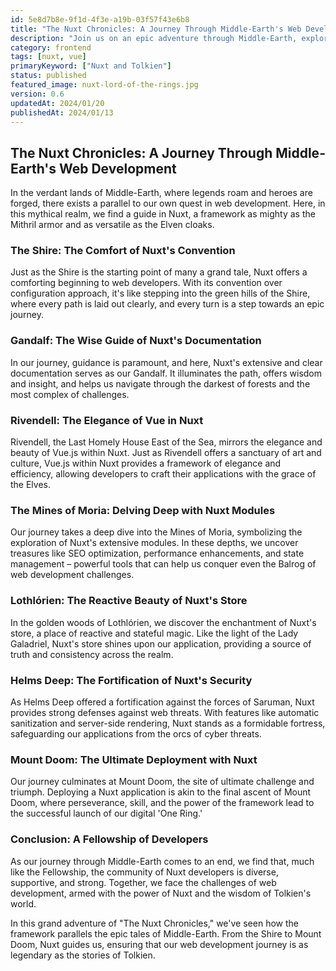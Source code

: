 ```yaml
---
id: 5e8d7b8e-9f1d-4f3e-a19b-03f57f43e6b8
title: "The Nuxt Chronicles: A Journey Through Middle-Earth's Web Development"
description: "Join us on an epic adventure through Middle-Earth, exploring how each feature of Nuxt aligns with characters and places from Tolkien's world. Discover how the power and versatility of Nuxt can guide you on your web development quest."
category: frontend
tags: [nuxt, vue]
primaryKeyword: ["Nuxt and Tolkien"]
status: published
featured_image: nuxt-lord-of-the-rings.jpg
version: 0.6
updatedAt: 2024/01/20
publishedAt: 2024/01/13
---
```


## The Nuxt Chronicles: A Journey Through Middle-Earth's Web Development

In the verdant lands of Middle-Earth, where legends roam and heroes are forged, there exists a parallel to our own quest in web development. Here, in this mythical realm, we find a guide in Nuxt, a framework as mighty as the Mithril armor and as versatile as the Elven cloaks.

### The Shire: The Comfort of Nuxt's Convention

Just as the Shire is the starting point of many a grand tale, Nuxt offers a comforting beginning to web developers. With its convention over configuration approach, it's like stepping into the green hills of the Shire, where every path is laid out clearly, and every turn is a step towards an epic journey.

### Gandalf: The Wise Guide of Nuxt's Documentation

In our journey, guidance is paramount, and here, Nuxt's extensive and clear documentation serves as our Gandalf. It illuminates the path, offers wisdom and insight, and helps us navigate through the darkest of forests and the most complex of challenges.

### Rivendell: The Elegance of Vue in Nuxt

Rivendell, the Last Homely House East of the Sea, mirrors the elegance and beauty of Vue.js within Nuxt. Just as Rivendell offers a sanctuary of art and culture, Vue.js within Nuxt provides a framework of elegance and efficiency, allowing developers to craft their applications with the grace of the Elves.

### The Mines of Moria: Delving Deep with Nuxt Modules

Our journey takes a deep dive into the Mines of Moria, symbolizing the exploration of Nuxt's extensive modules. In these depths, we uncover treasures like SEO optimization, performance enhancements, and state management – powerful tools that can help us conquer even the Balrog of web development challenges.

### Lothlórien: The Reactive Beauty of Nuxt's Store

In the golden woods of Lothlórien, we discover the enchantment of Nuxt's store, a place of reactive and stateful magic. Like the light of the Lady Galadriel, Nuxt's store shines upon our application, providing a source of truth and consistency across the realm.

### Helms Deep: The Fortification of Nuxt's Security

As Helms Deep offered a fortification against the forces of Saruman, Nuxt provides strong defenses against web threats. With features like automatic sanitization and server-side rendering, Nuxt stands as a formidable fortress, safeguarding our applications from the orcs of cyber threats.

### Mount Doom: The Ultimate Deployment with Nuxt

Our journey culminates at Mount Doom, the site of ultimate challenge and triumph. Deploying a Nuxt application is akin to the final ascent of Mount Doom, where perseverance, skill, and the power of the framework lead to the successful launch of our digital 'One Ring.'

### Conclusion: A Fellowship of Developers

As our journey through Middle-Earth comes to an end, we find that, much like the Fellowship, the community of Nuxt developers is diverse, supportive, and strong. Together, we face the challenges of web development, armed with the power of Nuxt and the wisdom of Tolkien's world.

In this grand adventure of "The Nuxt Chronicles," we've seen how the framework parallels the epic tales of Middle-Earth. From the Shire to Mount Doom, Nuxt guides us, ensuring that our web development journey is as legendary as the stories of Tolkien.